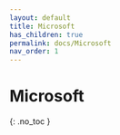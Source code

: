 ```yaml
---
layout: default
title: Microsoft
has_children: true
permalink: docs/Microsoft
nav_order: 1
---
```


# Microsoft
{: .no_toc }